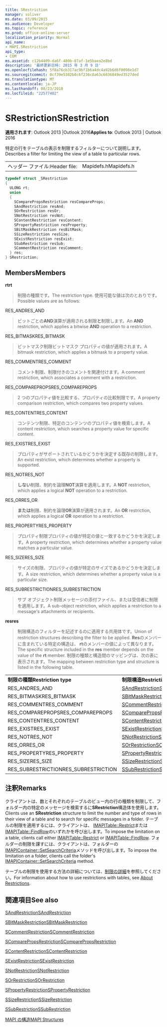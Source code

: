 ```yaml
---
title: SRestriction
manager: soliver
ms.date: 03/09/2015
ms.audience: Developer
ms.topic: reference
ms.prod: office-online-server
localization_priority: Normal
api_name:
- MAPI.SRestriction
api_type:
- COM
ms.assetid: c12b4409-da6f-480b-87af-1e5baea2e8bd
description: '最終更新日時: 2015 年 3 月 9 日'
ms.openlocfilehash: 5f8a76cb317ac9bf1b6a4dc4a92b6d6f0098e1d7
ms.sourcegitcommit: 0cf39e5382b8c6f236c8a63c6036849ed3527ded
ms.translationtype: MT
ms.contentlocale: ja-JP
ms.lasthandoff: 08/23/2018
ms.locfileid: "22577402"
---
```

# <a name="srestriction"></a><span data-ttu-id="28197-103">SRestriction</span><span class="sxs-lookup"><span data-stu-id="28197-103">SRestriction</span></span>

  
  
<span data-ttu-id="28197-104">**適用されます**: Outlook 2013 |Outlook 2016</span><span class="sxs-lookup"><span data-stu-id="28197-104">**Applies to**: Outlook 2013 | Outlook 2016</span></span> 
  
<span data-ttu-id="28197-105">特定の行をテーブルの表示を制限するフィルターについて説明します。</span><span class="sxs-lookup"><span data-stu-id="28197-105">Describes a filter for limiting the view of a table to particular rows.</span></span> 
  
|||
|:-----|:-----|
|<span data-ttu-id="28197-106">ヘッダー ファイル:</span><span class="sxs-lookup"><span data-stu-id="28197-106">Header file:</span></span>  <br/> |<span data-ttu-id="28197-107">Mapidefs.h</span><span class="sxs-lookup"><span data-stu-id="28197-107">Mapidefs.h</span></span>  <br/> |
   
```cpp
typedef struct _SRestriction
{
  ULONG rt;
  union
  {
    SComparePropsRestriction resCompareProps;
    SAndRestriction resAnd;
    SOrRestriction resOr;
    SNotRestriction resNot;
    SContentRestriction resContent;
    SPropertyRestriction resProperty;
    SBitMaskRestriction resBitMask;
    SSizeRestriction resSize;
    SExistRestriction resExist;
    SSubRestriction resSub;
    SCommentRestriction resComment;
  } res;
} SRestriction;

```

## <a name="members"></a><span data-ttu-id="28197-108">Members</span><span class="sxs-lookup"><span data-stu-id="28197-108">Members</span></span>

 <span data-ttu-id="28197-109">**rt**</span><span class="sxs-lookup"><span data-stu-id="28197-109">**rt**</span></span>
  
> <span data-ttu-id="28197-110">制限の種類です。</span><span class="sxs-lookup"><span data-stu-id="28197-110">The restriction type.</span></span> <span data-ttu-id="28197-111">使用可能な値は次のとおりです。</span><span class="sxs-lookup"><span data-stu-id="28197-111">Possible values are as follows:</span></span> 
    
<span data-ttu-id="28197-112">RES_AND</span><span class="sxs-lookup"><span data-stu-id="28197-112">RES_AND</span></span> 
  
> <span data-ttu-id="28197-113">ビットごとの**AND**演算が適用される制限**と**制限します。</span><span class="sxs-lookup"><span data-stu-id="28197-113">An **AND** restriction, which applies a bitwise **AND** operation to a restriction.</span></span> 
    
<span data-ttu-id="28197-114">RES_BITMASK</span><span class="sxs-lookup"><span data-stu-id="28197-114">RES_BITMASK</span></span> 
  
> <span data-ttu-id="28197-115">ビットマスク制限ビットマスク プロパティの値が適用されます。</span><span class="sxs-lookup"><span data-stu-id="28197-115">A bitmask restriction, which applies a bitmask to a property value.</span></span>
    
<span data-ttu-id="28197-116">RES_COMMENT</span><span class="sxs-lookup"><span data-stu-id="28197-116">RES_COMMENT</span></span> 
  
> <span data-ttu-id="28197-117">コメント制限、制限付きのコメントを関連付けます。</span><span class="sxs-lookup"><span data-stu-id="28197-117">A comment restriction, which associates a comment with a restriction.</span></span>
    
<span data-ttu-id="28197-118">RES_COMPAREPROPS</span><span class="sxs-lookup"><span data-stu-id="28197-118">RES_COMPAREPROPS</span></span> 
  
> <span data-ttu-id="28197-119">2 つのプロパティ値を比較する、プロパティの比較制限です。</span><span class="sxs-lookup"><span data-stu-id="28197-119">A property comparison restriction, which compares two property values.</span></span>
    
<span data-ttu-id="28197-120">RES_CONTENT</span><span class="sxs-lookup"><span data-stu-id="28197-120">RES_CONTENT</span></span> 
  
> <span data-ttu-id="28197-121">コンテンツ制限、特定のコンテンツのプロパティ値を検索します。</span><span class="sxs-lookup"><span data-stu-id="28197-121">A content restriction, which searches a property value for specific content.</span></span>
    
<span data-ttu-id="28197-122">RES_EXIST</span><span class="sxs-lookup"><span data-stu-id="28197-122">RES_EXIST</span></span> 
  
> <span data-ttu-id="28197-123">プロパティがサポートされているかどうかを決定する既存の制限します。</span><span class="sxs-lookup"><span data-stu-id="28197-123">An exist restriction, which determines whether a property is supported.</span></span>
    
<span data-ttu-id="28197-124">RES_NOT</span><span class="sxs-lookup"><span data-stu-id="28197-124">RES_NOT</span></span> 
  
> <span data-ttu-id="28197-125">**しない**制限、制約を論理**NOT**演算を適用します。</span><span class="sxs-lookup"><span data-stu-id="28197-125">A **NOT** restriction, which applies a logical **NOT** operation to a restriction.</span></span> 
    
<span data-ttu-id="28197-126">RES_OR</span><span class="sxs-lookup"><span data-stu-id="28197-126">RES_OR</span></span> 
  
> <span data-ttu-id="28197-127">**または**制限、制約を論理**OR**演算が適用されます。</span><span class="sxs-lookup"><span data-stu-id="28197-127">An **OR** restriction, which applies a logical **OR** operation to a restriction.</span></span> 
    
<span data-ttu-id="28197-128">RES_PROPERTY</span><span class="sxs-lookup"><span data-stu-id="28197-128">RES_PROPERTY</span></span> 
  
> <span data-ttu-id="28197-129">プロパティ制限プロパティの値が特定の値と一致するかどうかを決定します。</span><span class="sxs-lookup"><span data-stu-id="28197-129">A property restriction, which determines whether a property value matches a particular value.</span></span>
    
<span data-ttu-id="28197-130">RES_SIZE</span><span class="sxs-lookup"><span data-stu-id="28197-130">RES_SIZE</span></span> 
  
> <span data-ttu-id="28197-131">サイズの制限、プロパティの値が特定のサイズであるかどうかを決定します。</span><span class="sxs-lookup"><span data-stu-id="28197-131">A size restriction, which determines whether a property value is a particular size.</span></span>
    
<span data-ttu-id="28197-132">RES_SUBRESTRICTION</span><span class="sxs-lookup"><span data-stu-id="28197-132">RES_SUBRESTRICTION</span></span> 
  
> <span data-ttu-id="28197-133">サブ オブジェクト制限メッセージの添付ファイル、または受信者に制限を適用します。</span><span class="sxs-lookup"><span data-stu-id="28197-133">A sub-object restriction, which applies a restriction to a message's attachments or recipients.</span></span>
    
 <span data-ttu-id="28197-134">**res**</span><span class="sxs-lookup"><span data-stu-id="28197-134">**res**</span></span>
  
> <span data-ttu-id="28197-135">制限構造のフィルターを記述するのに適用する共用体です。</span><span class="sxs-lookup"><span data-stu-id="28197-135">Union of restriction structures describing the filter to be applied.</span></span> <span data-ttu-id="28197-136">**Res**のメンバーに含まれている特定の構造は、 **rt**のメンバーの値によって異なります。</span><span class="sxs-lookup"><span data-stu-id="28197-136">The specific structure included in the **res** member depends on the value of the **rt** member.</span></span> <span data-ttu-id="28197-137">制限の種類と構造間のマッピングは、次の表に表示されます。</span><span class="sxs-lookup"><span data-stu-id="28197-137">The mapping between restriction type and structure is listed in the following table.</span></span> 
    
|||
|:-----|:-----|
|<span data-ttu-id="28197-138">**制限の種類**</span><span class="sxs-lookup"><span data-stu-id="28197-138">**Restriction type**</span></span> <br/> |<span data-ttu-id="28197-139">**制限構造**</span><span class="sxs-lookup"><span data-stu-id="28197-139">**Restriction structure**</span></span> <br/> |
|<span data-ttu-id="28197-140">RES_AND</span><span class="sxs-lookup"><span data-stu-id="28197-140">RES_AND</span></span>  <br/> |[<span data-ttu-id="28197-141">SAndRestriction</span><span class="sxs-lookup"><span data-stu-id="28197-141">SAndRestriction</span></span>](sandrestriction.md) <br/> |
|<span data-ttu-id="28197-142">RES_BITMASK</span><span class="sxs-lookup"><span data-stu-id="28197-142">RES_BITMASK</span></span>  <br/> |[<span data-ttu-id="28197-143">SBitMaskRestriction</span><span class="sxs-lookup"><span data-stu-id="28197-143">SBitMaskRestriction</span></span>](sbitmaskrestriction.md) <br/> |
|<span data-ttu-id="28197-144">RES_COMMENT</span><span class="sxs-lookup"><span data-stu-id="28197-144">RES_COMMENT</span></span>  <br/> |[<span data-ttu-id="28197-145">SCommentRestriction</span><span class="sxs-lookup"><span data-stu-id="28197-145">SCommentRestriction</span></span>](scommentrestriction.md) <br/> |
|<span data-ttu-id="28197-146">RES_COMPAREPROPS</span><span class="sxs-lookup"><span data-stu-id="28197-146">RES_COMPAREPROPS</span></span>  <br/> |[<span data-ttu-id="28197-147">SComparePropsRestriction</span><span class="sxs-lookup"><span data-stu-id="28197-147">SComparePropsRestriction</span></span>](scomparepropsrestriction.md) <br/> |
|<span data-ttu-id="28197-148">RES_CONTENT</span><span class="sxs-lookup"><span data-stu-id="28197-148">RES_CONTENT</span></span>  <br/> |[<span data-ttu-id="28197-149">SContentRestriction</span><span class="sxs-lookup"><span data-stu-id="28197-149">SContentRestriction</span></span>](scontentrestriction.md) <br/> |
|<span data-ttu-id="28197-150">RES_EXIST</span><span class="sxs-lookup"><span data-stu-id="28197-150">RES_EXIST</span></span>  <br/> |[<span data-ttu-id="28197-151">SExistRestriction</span><span class="sxs-lookup"><span data-stu-id="28197-151">SExistRestriction</span></span>](sexistrestriction.md) <br/> |
|<span data-ttu-id="28197-152">RES_NOT</span><span class="sxs-lookup"><span data-stu-id="28197-152">RES_NOT</span></span>  <br/> |[<span data-ttu-id="28197-153">SNotRestriction</span><span class="sxs-lookup"><span data-stu-id="28197-153">SNotRestriction</span></span>](snotrestriction.md) <br/> |
|<span data-ttu-id="28197-154">RES_OR</span><span class="sxs-lookup"><span data-stu-id="28197-154">RES_OR</span></span>  <br/> |[<span data-ttu-id="28197-155">SOrRestriction</span><span class="sxs-lookup"><span data-stu-id="28197-155">SOrRestriction</span></span>](sorrestriction.md) <br/> |
|<span data-ttu-id="28197-156">RES_PROPERTY</span><span class="sxs-lookup"><span data-stu-id="28197-156">RES_PROPERTY</span></span>  <br/> |[<span data-ttu-id="28197-157">SPropertyRestriction</span><span class="sxs-lookup"><span data-stu-id="28197-157">SPropertyRestriction</span></span>](spropertyrestriction.md) <br/> |
|<span data-ttu-id="28197-158">RES_SIZE</span><span class="sxs-lookup"><span data-stu-id="28197-158">RES_SIZE</span></span>  <br/> |[<span data-ttu-id="28197-159">SSizeRestriction</span><span class="sxs-lookup"><span data-stu-id="28197-159">SSizeRestriction</span></span>](ssizerestriction.md) <br/> |
|<span data-ttu-id="28197-160">RES_SUBRESTRICTION</span><span class="sxs-lookup"><span data-stu-id="28197-160">RES_SUBRESTRICTION</span></span>  <br/> |[<span data-ttu-id="28197-161">SSubRestriction</span><span class="sxs-lookup"><span data-stu-id="28197-161">SSubRestriction</span></span>](ssubrestriction.md) <br/> |
   
## <a name="remarks"></a><span data-ttu-id="28197-162">注釈</span><span class="sxs-lookup"><span data-stu-id="28197-162">Remarks</span></span>

<span data-ttu-id="28197-163">クライアントは、数とそれぞれのテーブルのビュー内の行の種類を制限して、フォルダー内の特定のメッセージを検索するに**SRestriction**構造体を使用します。</span><span class="sxs-lookup"><span data-stu-id="28197-163">Clients use an **SRestriction** structure to limit the number and type of rows in their view of a table and to search for specific messages in a folder.</span></span> <span data-ttu-id="28197-164">テーブルの制限を適用するには、クライアントは、 [IMAPITable::Restrict](imapitable-restrict.md)または[IMAPITable::FindRow](imapitable-findrow.md)のいずれかを呼び出します。</span><span class="sxs-lookup"><span data-stu-id="28197-164">To impose the limitation on a table, clients call either [IMAPITable::Restrict](imapitable-restrict.md) or [IMAPITable::FindRow](imapitable-findrow.md).</span></span> <span data-ttu-id="28197-165">フォルダーの制限を課すには、クライアントは、フォルダーの[IMAPIContainer::SetSearchCriteria](imapicontainer-setsearchcriteria.md)メソッドを呼び出します。</span><span class="sxs-lookup"><span data-stu-id="28197-165">To impose the limitation on a folder, clients call the folder's [IMAPIContainer::SetSearchCriteria](imapicontainer-setsearchcriteria.md) method.</span></span> 
  
<span data-ttu-id="28197-166">テーブルの制限を使用する方法の詳細については、[制限の詳細](about-restrictions.md)を参照してください。</span><span class="sxs-lookup"><span data-stu-id="28197-166">For information about how to use restrictions with tables, see [About Restrictions](about-restrictions.md).</span></span> 
  
## <a name="see-also"></a><span data-ttu-id="28197-167">関連項目</span><span class="sxs-lookup"><span data-stu-id="28197-167">See also</span></span>



[<span data-ttu-id="28197-168">SAndRestriction</span><span class="sxs-lookup"><span data-stu-id="28197-168">SAndRestriction</span></span>](sandrestriction.md)
  
[<span data-ttu-id="28197-169">SBitMaskRestriction</span><span class="sxs-lookup"><span data-stu-id="28197-169">SBitMaskRestriction</span></span>](sbitmaskrestriction.md)
  
[<span data-ttu-id="28197-170">SCommentRestriction</span><span class="sxs-lookup"><span data-stu-id="28197-170">SCommentRestriction</span></span>](scommentrestriction.md)
  
[<span data-ttu-id="28197-171">SComparePropsRestriction</span><span class="sxs-lookup"><span data-stu-id="28197-171">SComparePropsRestriction</span></span>](scomparepropsrestriction.md)
  
[<span data-ttu-id="28197-172">SContentRestriction</span><span class="sxs-lookup"><span data-stu-id="28197-172">SContentRestriction</span></span>](scontentrestriction.md)
  
[<span data-ttu-id="28197-173">SExistRestriction</span><span class="sxs-lookup"><span data-stu-id="28197-173">SExistRestriction</span></span>](sexistrestriction.md)
  
[<span data-ttu-id="28197-174">SNotRestriction</span><span class="sxs-lookup"><span data-stu-id="28197-174">SNotRestriction</span></span>](snotrestriction.md)
  
[<span data-ttu-id="28197-175">SOrRestriction</span><span class="sxs-lookup"><span data-stu-id="28197-175">SOrRestriction</span></span>](sorrestriction.md)
  
[<span data-ttu-id="28197-176">SPropertyRestriction</span><span class="sxs-lookup"><span data-stu-id="28197-176">SPropertyRestriction</span></span>](spropertyrestriction.md)
  
[<span data-ttu-id="28197-177">SSizeRestriction</span><span class="sxs-lookup"><span data-stu-id="28197-177">SSizeRestriction</span></span>](ssizerestriction.md)
  
[<span data-ttu-id="28197-178">SSubRestriction</span><span class="sxs-lookup"><span data-stu-id="28197-178">SSubRestriction</span></span>](ssubrestriction.md)


[<span data-ttu-id="28197-179">MAPI の構造</span><span class="sxs-lookup"><span data-stu-id="28197-179">MAPI Structures</span></span>](mapi-structures.md)

